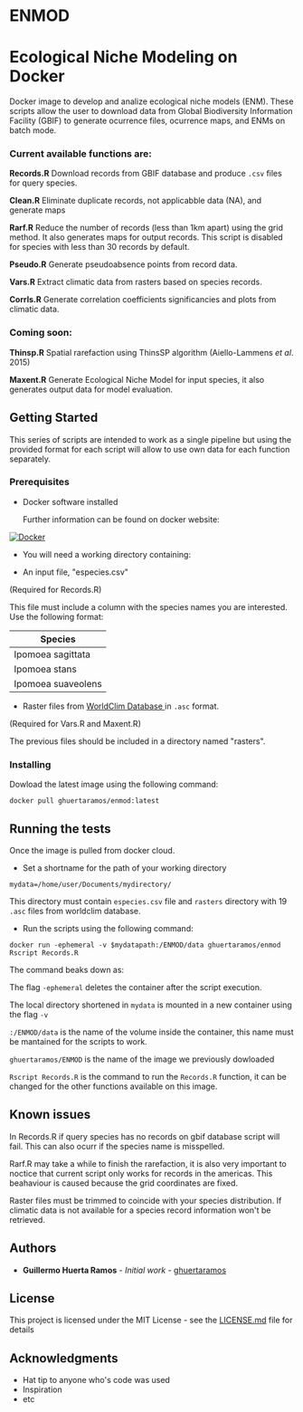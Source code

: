 # ENMOD

# Ecological Niche Modeling on Docker


Docker image to develop and analize ecological niche models (ENM). 
 These scripts allow the user to download data from Global Biodiversity Information Facility (GBIF) to generate ocurrence files, ocurrence maps, and ENMs on batch mode.
 
### Current available functions are:

**Records.R**
 Download records from GBIF database and produce `.csv` files for query species.
 
**Clean.R**
 Eliminate duplicate records, not applicabble data (NA), and generate maps
 
 **Rarf.R** 
 Reduce the number of records (less than 1km apart) using the grid method. It also generates maps for output records. This script is disabled for species with less than 30 records by default.

**Pseudo.R**
 Generate pseudoabsence points from record data.

 **Vars.R**
 Extract climatic data from rasters based on species records.

 **Corrls.R**
 Generate correlation coefficients significancies and plots from climatic data.
 
### Coming  soon:
  
 **Thinsp.R**
 Spatial rarefaction using ThinsSP algorithm (Aiello-Lammens *et al*. 2015)

**Maxent.R**
Generate Ecological Niche Model for input species, it also generates output data for model evaluation.

## Getting Started

This series of scripts are intended to work as a single pipeline but using the provided format for each script will allow to use own data for each function separately.

### Prerequisites

- Docker software installed

	Further information can be found on docker website:

[![Docker](https://www.shippable.com/assets/images/logos/docker-cloud.jpg)](https://docs.docker.com/engine/installation/)


- You will need a working directory containing:

 - An input file,  "especies.csv"

(Required for Records.R)


This file must include a column with the species names you are interested.  Use the following format:

|Species            |
|--------------------|
| Ipomoea sagittata  |
| Ipomoea stans      |
| Ipomoea suaveolens |


 - Raster files from [WorldClim Database ](http://www.worldclim.org/) in `.asc` format.

(Required for Vars.R and Maxent.R)

The previous files should be included in a directory named "rasters".

### Installing

Dowload the latest image using the following command:

```
docker pull ghuertaramos/enmod:latest
```


## Running the tests

Once the image is pulled from docker cloud. 

- Set a shortname for the path of your working directory

```
mydata=/home/user/Documents/mydirectory/
```
This directory must contain `especies.csv` file and `rasters` directory with 19 `.asc` files from worldclim database.

- Run the scripts using the following command:

```
docker run -ephemeral -v $mydatapath:/ENMOD/data ghuertaramos/enmod Rscript Records.R
```
The command beaks down as:

The flag `-ephemeral` deletes the container after the script execution.

The local directory shortened in  `mydata` is mounted in a new container  using the flag `-v`

`:/ENMOD/data` is the name of the volume inside the container, this name must be mantained for the scripts to work.

`ghuertaramos/ENMOD` is the name of the image we previously dowloaded

`Rscript Records.R` is the command to run the `Records.R` function, it can be changed for the other functions available on this image.

## Known issues


In Records.R if query species has no records on gbif database script will fail. This can also ocurr if the species name is misspelled.

Rarf.R may take a while to finish the rarefaction, it is also very important to noctice that current script only works for records in the americas. This beahaviour is caused because the grid coordinates are fixed.

Raster files must be trimmed to coincide with your species distribution. If climatic data is not available for a species record information won't be retrieved.

## Authors

* **Guillermo Huerta Ramos** - *Initial work* - [ghuertaramos](https://github.com/ghuertaramos)


## License

This project is licensed under the MIT License - see the [LICENSE.md](LICENSE.md) file for details

## Acknowledgments

* Hat tip to anyone who's code was used
* Inspiration
* etc
